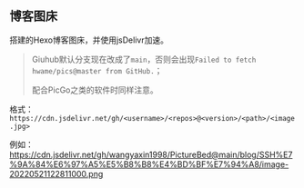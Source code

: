 ## 博客图床

搭建的Hexo博客图床，并使用jsDelivr加速。

> Giuhub默认分支现在改成了`main`，否则会出现`Failed to fetch hwame/pics@master from GitHub.`；
>
> 配合PicGo之类的软件时同样注意。

格式：`https://cdn.jsdelivr.net/gh/<username>/<repos>@<version>/<path>/<image.jpg>`

例如：https://cdn.jsdelivr.net/gh/wangyaxin1998/PictureBed@main/blog/SSH%E7%9A%84%E6%97%A5%E5%B8%B8%E4%BD%BF%E7%94%A8/image-20220521122811000.png
